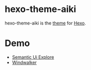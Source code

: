 # hexo-theme-aiki

hexo-theme-aiki is the [theme](https://github.com/hexojs/hexo/wiki/Themes) for [Hexo](http://hexo.io/).

# Demo

* [Semantic Ui Explore](http://foreachsam.github.io/blog-framework-semantic-ui/)
* [Windwalker](http://foreachsam.github.io/blog-framework-windwalker/)

